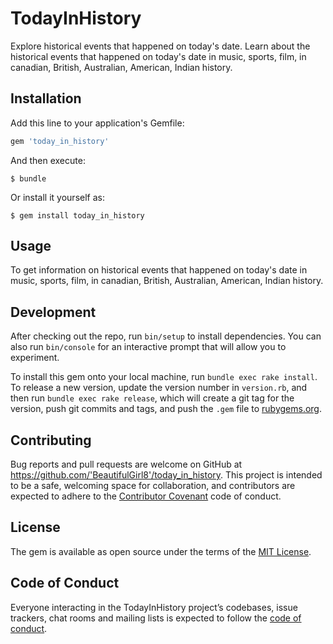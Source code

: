 # TodayInHistory

Explore historical events that happened on today's date. Learn about the historical events that happened on today's date in music, sports, film, in canadian, British, Australian, American, Indian history.

## Installation

Add this line to your application's Gemfile:

```ruby
gem 'today_in_history'
```

And then execute:

    $ bundle

Or install it yourself as:

    $ gem install today_in_history

## Usage

To get information on historical events that happened on today's date in music, sports, film, in canadian, British, Australian, American, Indian history.

## Development

After checking out the repo, run `bin/setup` to install dependencies. You can also run `bin/console` for an interactive prompt that will allow you to experiment.

To install this gem onto your local machine, run `bundle exec rake install`. To release a new version, update the version number in `version.rb`, and then run `bundle exec rake release`, which will create a git tag for the version, push git commits and tags, and push the `.gem` file to [rubygems.org](https://rubygems.org).

## Contributing

Bug reports and pull requests are welcome on GitHub at https://github.com/'BeautifulGirl8'/today_in_history. This project is intended to be a safe, welcoming space for collaboration, and contributors are expected to adhere to the [Contributor Covenant](http://contributor-covenant.org) code of conduct.

## License

The gem is available as open source under the terms of the [MIT License](https://opensource.org/licenses/MIT).

## Code of Conduct

Everyone interacting in the TodayInHistory project’s codebases, issue trackers, chat rooms and mailing lists is expected to follow the [code of conduct](https://github.com/'BeautifulGirl8'/today_in_history/blob/master/CODE_OF_CONDUCT.md).

